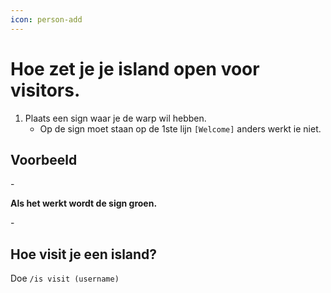 ```yaml
---
icon: person-add
---
```


# Hoe zet je je island open voor visitors.

 1. Plaats een sign waar je de warp wil hebben.
    - Op de sign moet staan op de 1ste lijn `[Welcome]` anders werkt ie niet.
  
 ## Voorbeeld

-[](../static/visit1.png)

**Als het werkt wordt de sign groen.**

-[](../static/visit2.png)

## Hoe visit je een island?
Doe `/is visit (username)`
